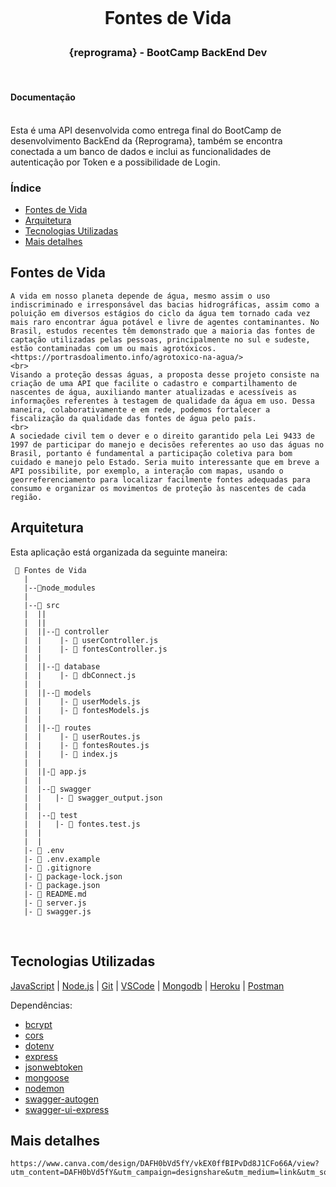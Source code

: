  <h1 align="center">
    <br>
    <p align="center"> Fontes de Vida  <p>
</h1>
<h3>
<p align="center"> {reprograma} - BootCamp BackEnd Dev  <p>
</h3>
<Br>

<!--ts-->

#### Documentação
<Br>
Esta é uma API desenvolvida como entrega final do BootCamp de desenvolvimento BackEnd da {Reprograma}, também se encontra conectada a um banco de dados e inclui as funcionalidades de autenticação por Token e a possibilidade de Login.
<br>


### Índice

- [Fontes de Vida](#fontes-de-vida)
- [Arquitetura](#arquitetura)
- [Tecnologias Utilizadas](#tecnologias-utilizadas)
- [Mais detalhes](#mais-detalhes)



## Fontes de Vida

    A vida em nosso planeta depende de água, mesmo assim o uso indiscriminado e irresponsável das bacias hidrográficas, assim como a poluição em diversos estágios do ciclo da água tem tornado cada vez mais raro encontrar água potável e livre de agentes contaminantes. No Brasil, estudos recentes têm demonstrado que a maioria das fontes de captação utilizadas pelas pessoas, principalmente no sul e sudeste, estão contaminadas com um ou mais agrotóxicos. 
    <https://portrasdoalimento.info/agrotoxico-na-agua/>
    <br>
    Visando a proteção dessas águas, a proposta desse projeto consiste na criação de uma API que facilite o cadastro e compartilhamento de nascentes de água, auxiliando manter atualizadas e acessíveis as informações referentes à testagem de qualidade da água em uso. Dessa maneira, colaborativamente e em rede, podemos fortalecer a fiscalização da qualidade das fontes de água pelo país.
    <br>
    A sociedade civil tem o dever e o direito garantido pela Lei 9433 de 1997 de participar do manejo e decisões referentes ao uso das águas no Brasil, portanto é fundamental a participação coletiva para bom cuidado e manejo pelo Estado. Seria muito interessante que em breve a API possibilite, por exemplo, a interação com mapas, usando o georreferenciamento para localizar facilmente fontes adequadas para consumo e organizar os movimentos de proteção às nascentes de cada região.

## Arquitetura

Esta aplicação está organizada da seguinte maneira:

```
 📁 Fontes de Vida
   |
   |--📁node_modules
   |
   |--📁 src
   |  ||
   |  ||
   |  ||--📁 controller
   |  |    |- 📄 userController.js
   |  |    |- 📄 fontesController.js
   |  |
   |  ||--📁 database
   |  |    |- 📄 dbConnect.js
   |  |
   |  ||--📁 models
   |  |    |- 📄 userModels.js
   |  |    |- 📄 fontesModels.js
   |  |
   |  ||--📁 routes
   |  |    |- 📄 userRoutes.js
   |  |    |- 📄 fontesRoutes.js
   |  |    |- 📄 index.js
   |  |
   |  ||-📄 app.js
   |  |
   |  |--📁 swagger
   |  |   |- 📄 swagger_output.json
   |  |
   |  |--📁 test
   |  |   |- 📄 fontes.test.js
   |  |
   |  |
   |- 📄 .env
   |- 📄 .env.example
   |- 📄 .gitignore
   |- 📄 package-lock.json
   |- 📄 package.json
   |- 📄 README.md
   |- 📄 server.js
   |- 📄 swagger.js

```
</br>

## Tecnologias Utilizadas

[JavaScript](https://www.javascript.com) | [Node.js](https://nodejs.org/en/) | [Git](https://git-scm.com) | [VSCode](https://code.visualstudio.com) | [Mongodb](https://www.mongodb.com) | [Heroku](https://www.heroku.com/) | [Postman](https://documenter.getpostman.com/view/16821311/UVRAHSEo)
 
 Dependências:

- [bcrypt](https://www.npmjs.com/package/bcrypt)
- [cors](https://www.npmjs.com/package/cors)
- [dotenv](https://www.npmjs.com/package/dotenv)
- [express](https://www.npmjs.com/package/express)
- [jsonwebtoken](https://www.npmjs.com/package/jsonwebtoken)
- [mongoose](https://www.npmjs.com/package/mongoose)
- [nodemon](https://www.npmjs.com/package/nodemon)
- [swagger-autogen](https://www.npmjs.com/package/swagger-autogen)
- [swagger-ui-express](https://www.npmjs.com/package/swagger-ui-express)


## Mais detalhes

    https://www.canva.com/design/DAFH0bVd5fY/vkEX0ffBIPvDd8J1CFo66A/view?utm_content=DAFH0bVd5fY&utm_campaign=designshare&utm_medium=link&utm_source=publishsharelink
